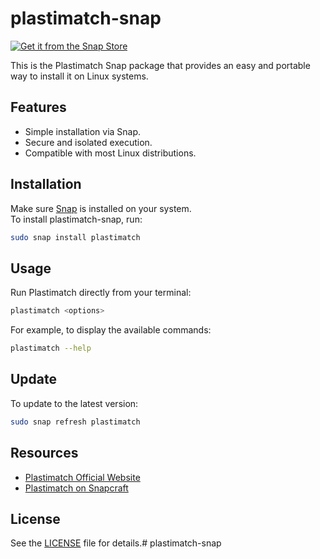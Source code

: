 # plastimatch-snap

[![Get it from the Snap Store](https://snapcraft.io/static/images/badges/en/snap-store-black.svg)](https://snapcraft.io/plastimatch)

This is the Plastimatch Snap package that provides an easy and portable way to install it on Linux systems.

## Features

- Simple installation via Snap.
- Secure and isolated execution.
- Compatible with most Linux distributions.

## Installation

Make sure [Snap](https://snapcraft.io/) is installed on your system.  
To install plastimatch-snap, run:

```bash
sudo snap install plastimatch
```

## Usage

Run Plastimatch directly from your terminal:

```bash
plastimatch <options>
```

For example, to display the available commands:

```bash
plastimatch --help
```

## Update

To update to the latest version:

```bash
sudo snap refresh plastimatch
```

## Resources

- [Plastimatch Official Website](https://plastimatch.org/)
- [Plastimatch on Snapcraft](https://snapcraft.io/plastimatch)

## License

See the [LICENSE](LICENSE) file for details.# plastimatch-snap
